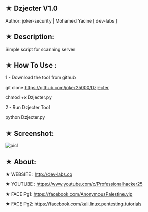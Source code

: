 ## ★ Dzjecter V1.0

Author: joker-security |  Mohamed Yacine [ dev-labs ]

## ★ Description:

Simple script for scanning server 

## ★ How To Use :

1 - Download the tool from github

git clone https://github.com/joker25000/Dzjecter

chmod +x Dzjecter.py

2 - Run Dzjecter Tool

python Dzjecter.py

## ★ Screenshot:

![pic1](http://i.imgur.com/AThUX3U.png)

## ★ About:

★ WEBSITE : http://dev-labs.co

★ YOUTUBE : https://www.youtube.com/c/Professionalhacker25

★ FACE Pg1: https://facebook.com/AnonymousPalestine.vip

★ FACE Pg2: https://facebook.com/kali.linux.pentesting.tutorials 
